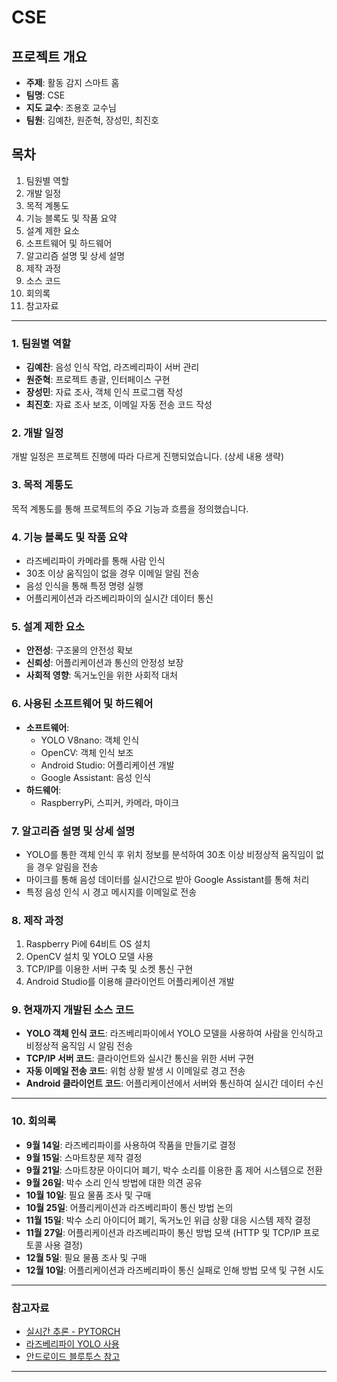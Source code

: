 # CSE

## 프로젝트 개요
- **주제**: 활동 감지 스마트 홈
- **팀명**: CSE
- **지도 교수**: 조용호 교수님
- **팀원**: 김예찬, 원준혁, 장성민, 최진호

## 목차
1. 팀원별 역할
2. 개발 일정
3. 목적 계통도
4. 기능 블록도 및 작품 요약
5. 설계 제한 요소
6. 소프트웨어 및 하드웨어
7. 알고리즘 설명 및 상세 설명
8. 제작 과정
9. 소스 코드
10. 회의록
11. 참고자료

---

### 1. 팀원별 역할
- **김예찬**: 음성 인식 작업, 라즈베리파이 서버 관리
- **원준혁**: 프로젝트 총괄, 인터페이스 구현
- **장성민**: 자료 조사, 객체 인식 프로그램 작성
- **최진호**: 자료 조사 보조, 이메일 자동 전송 코드 작성

### 2. 개발 일정
개발 일정은 프로젝트 진행에 따라 다르게 진행되었습니다. (상세 내용 생략)

### 3. 목적 계통도
목적 계통도를 통해 프로젝트의 주요 기능과 흐름을 정의했습니다.

### 4. 기능 블록도 및 작품 요약
- 라즈베리파이 카메라를 통해 사람 인식
- 30초 이상 움직임이 없을 경우 이메일 알림 전송
- 음성 인식을 통해 특정 명령 실행
- 어플리케이션과 라즈베리파이의 실시간 데이터 통신

### 5. 설계 제한 요소
- **안전성**: 구조물의 안전성 확보
- **신뢰성**: 어플리케이션과 통신의 안정성 보장
- **사회적 영향**: 독거노인을 위한 사회적 대처

### 6. 사용된 소프트웨어 및 하드웨어
- **소프트웨어**:
  - YOLO V8nano: 객체 인식
  - OpenCV: 객체 인식 보조
  - Android Studio: 어플리케이션 개발
  - Google Assistant: 음성 인식
- **하드웨어**:
  - RaspberryPi, 스피커, 카메라, 마이크

### 7. 알고리즘 설명 및 상세 설명
- YOLO를 통한 객체 인식 후 위치 정보를 분석하여 30초 이상 비정상적 움직임이 없을 경우 알림을 전송
- 마이크를 통해 음성 데이터를 실시간으로 받아 Google Assistant를 통해 처리
- 특정 음성 인식 시 경고 메시지를 이메일로 전송

### 8. 제작 과정
1. Raspberry Pi에 64비트 OS 설치
2. OpenCV 설치 및 YOLO 모델 사용
3. TCP/IP를 이용한 서버 구축 및 소켓 통신 구현
4. Android Studio를 이용해 클라이언트 어플리케이션 개발

### 9. 현재까지 개발된 소스 코드
- **YOLO 객체 인식 코드**: 라즈베리파이에서 YOLO 모델을 사용하여 사람을 인식하고 비정상적 움직임 시 알림 전송
- **TCP/IP 서버 코드**: 클라이언트와 실시간 통신을 위한 서버 구현
- **자동 이메일 전송 코드**: 위험 상황 발생 시 이메일로 경고 전송
- **Android 클라이언트 코드**: 어플리케이션에서 서버와 통신하여 실시간 데이터 수신

---

### 10. 회의록
- **9월 14일**: 라즈베리파이를 사용하여 작품을 만들기로 결정
- **9월 15일**: 스마트창문 제작 결정
- **9월 21일**: 스마트창문 아이디어 폐기, 박수 소리를 이용한 홈 제어 시스템으로 전환
- **9월 26일**: 박수 소리 인식 방법에 대한 의견 공유
- **10월 10일**: 필요 물품 조사 및 구매
- **10월 25일**: 어플리케이션과 라즈베리파이 통신 방법 논의
- **11월 15일**: 박수 소리 아이디어 폐기, 독거노인 위급 상황 대응 시스템 제작 결정
- **11월 27일**: 어플리케이션과 라즈베리파이 통신 방법 모색 (HTTP 및 TCP/IP 프로토콜 사용 결정)
- **12월 5일**: 필요 물품 조사 및 구매
- **12월 10일**: 어플리케이션과 라즈베리파이 통신 실패로 인해 방법 모색 및 구현 시도

---

### 참고자료
- [실시간 추론 - PYTORCH](https://tutorials.pytorch.kr/intermediate/realtime_rpi.html)
- [라즈베리파이 YOLO 사용](https://docs.ultralytics.com/guides/raspberry-pi/#initiate-tcp-stream-with-libcamera_1)
- [안드로이드 블루투스 참고](https://developer.android.com/guide/topics/connectivity/bluetooth?hl=ko)

---

